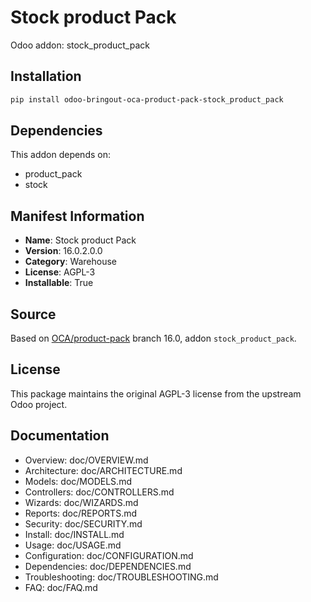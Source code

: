 # Stock product Pack

Odoo addon: stock_product_pack

## Installation

```bash
pip install odoo-bringout-oca-product-pack-stock_product_pack
```

## Dependencies

This addon depends on:
- product_pack
- stock

## Manifest Information

- **Name**: Stock product Pack
- **Version**: 16.0.2.0.0
- **Category**: Warehouse
- **License**: AGPL-3
- **Installable**: True

## Source

Based on [OCA/product-pack](https://github.com/OCA/product-pack) branch 16.0, addon `stock_product_pack`.

## License

This package maintains the original AGPL-3 license from the upstream Odoo project.

## Documentation

- Overview: doc/OVERVIEW.md
- Architecture: doc/ARCHITECTURE.md
- Models: doc/MODELS.md
- Controllers: doc/CONTROLLERS.md
- Wizards: doc/WIZARDS.md
- Reports: doc/REPORTS.md
- Security: doc/SECURITY.md
- Install: doc/INSTALL.md
- Usage: doc/USAGE.md
- Configuration: doc/CONFIGURATION.md
- Dependencies: doc/DEPENDENCIES.md
- Troubleshooting: doc/TROUBLESHOOTING.md
- FAQ: doc/FAQ.md

